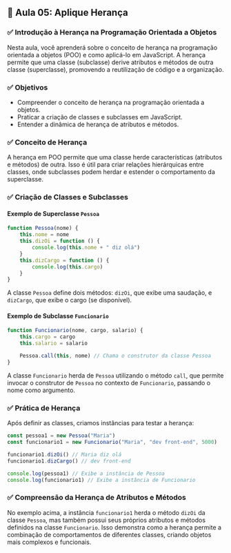 ## 📝 Aula 05: Aplique Herança

### ✅ Introdução à Herança na Programação Orientada a Objetos

Nesta aula, você aprenderá sobre o conceito de herança na programação orientada a objetos (POO) e como aplicá-lo em JavaScript. A herança permite que uma classe (subclasse) derive atributos e métodos de outra classe (superclasse), promovendo a reutilização de código e a organização.

### ✅ Objetivos

-   Compreender o conceito de herança na programação orientada a objetos.
-   Praticar a criação de classes e subclasses em JavaScript.
-   Entender a dinâmica de herança de atributos e métodos.

### ✅ Conceito de Herança

A herança em POO permite que uma classe herde características (atributos e métodos) de outra. Isso é útil para criar relações hierárquicas entre classes, onde subclasses podem herdar e estender o comportamento da superclasse.

### ✅ Criação de Classes e Subclasses

#### Exemplo de Superclasse `Pessoa`

```javascript
function Pessoa(nome) {
    this.nome = nome
    this.dizOi = function () {
        console.log(this.nome + " diz olá")
    }
    this.dizCargo = function () {
        console.log(this.cargo)
    }
}
```

A classe `Pessoa` define dois métodos: `dizOi`, que exibe uma saudação, e `dizCargo`, que exibe o cargo (se disponível).

#### Exemplo de Subclasse `Funcionario`

```javascript
function Funcionario(nome, cargo, salario) {
    this.cargo = cargo
    this.salario = salario

    Pessoa.call(this, nome) // Chama o construtor da classe Pessoa
}
```

A classe `Funcionario` herda de `Pessoa` utilizando o método `call`, que permite invocar o construtor de `Pessoa` no contexto de `Funcionario`, passando o nome como argumento.

### ✅ Prática de Herança

Após definir as classes, criamos instâncias para testar a herança:

```javascript
const pessoa1 = new Pessoa("Maria")
const funcionario1 = new Funcionario("Maria", "dev front-end", 5000)

funcionario1.dizOi() // Maria diz olá
funcionario1.dizCargo() // dev front-end

console.log(pessoa1) // Exibe a instância de Pessoa
console.log(funcionario1) // Exibe a instância de Funcionario
```

### ✅ Compreensão da Herança de Atributos e Métodos

No exemplo acima, a instância `funcionario1` herda o método `dizOi` da classe `Pessoa`, mas também possui seus próprios atributos e métodos definidos na classe `Funcionario`. Isso demonstra como a herança permite a combinação de comportamentos de diferentes classes, criando objetos mais complexos e funcionais.
